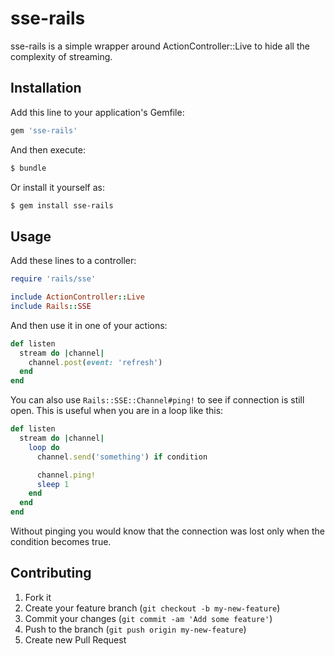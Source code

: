 # sse-rails

sse-rails is a simple wrapper around ActionController::Live to hide all the complexity of streaming.

## Installation

Add this line to your application's Gemfile:

```ruby
gem 'sse-rails'
```

And then execute:

```bash
$ bundle
```

Or install it yourself as:

```bash
$ gem install sse-rails
```

## Usage

Add these lines to a controller:

```ruby
require 'rails/sse'

include ActionController::Live
include Rails::SSE
```

And then use it in one of your actions:

```ruby
def listen
  stream do |channel|
    channel.post(event: 'refresh')
  end
end
```

You can also use `Rails::SSE::Channel#ping!` to see if connection is still open. This is useful when you are in a loop like this:

```ruby
def listen
  stream do |channel|
    loop do
      channel.send('something') if condition

      channel.ping!
      sleep 1
    end
  end
end
```

Without pinging you would know that the connection was lost only when the condition becomes true.

## Contributing

1. Fork it
2. Create your feature branch (`git checkout -b my-new-feature`)
3. Commit your changes (`git commit -am 'Add some feature'`)
4. Push to the branch (`git push origin my-new-feature`)
5. Create new Pull Request
